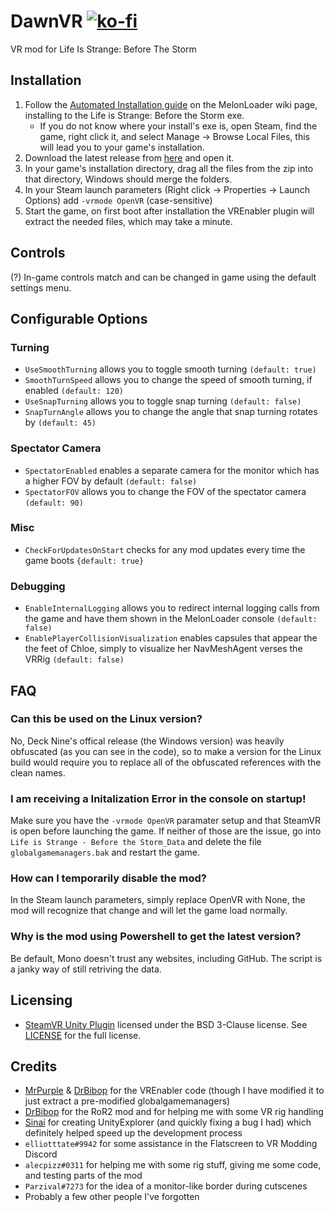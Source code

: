 # DawnVR [![ko-fi](https://ko-fi.com/img/githubbutton_sm.svg)](https://ko-fi.com/S6S244CYE)
VR mod for Life Is Strange: Before The Storm

## Installation
1. Follow the [Automated Installation guide](https://melonwiki.xyz/#/?id=automated-installation) on the MelonLoader wiki page, installing to the Life is Strange: Before the Storm exe.
   - If you do not know where your install's exe is, open Steam, find the game, right click it, and select Manage -> Browse Local Files, this will lead you to your game's installation.
2. Download the latest release from [here](https://github.com/TrevTV/DawnVR/releases/latest) and open it.
3. In your game's installation directory, drag all the files from the zip into that directory, Windows should merge the folders.
4. In your Steam launch parameters (Right click -> Properties -> Launch Options) add `-vrmode OpenVR` (case-sensitive)
5. Start the game, on first boot after installation the VREnabler plugin will extract the needed files, which may take a minute.

## Controls
(?) In-game controls match and can be changed in game using the default settings menu.

## Configurable Options

### Turning
- `UseSmoothTurning` allows you to toggle smooth turning `(default: true)`
- `SmoothTurnSpeed` allows you to change the speed of smooth turning, if enabled `(default: 120)`
- `UseSnapTurning` allows you to toggle snap turning `(default: false)`
- `SnapTurnAngle` allows you to change the angle that snap turning rotates by `(default: 45)`

### Spectator Camera
- `SpectatorEnabled` enables a separate camera for the monitor which has a higher FOV by default `(default: false)`
- `SpectatorFOV` allows you to change the FOV of the spectator camera `(default: 90)`

### Misc
- `CheckForUpdatesOnStart` checks for any mod updates every time the game boots `{default: true}`

### Debugging
- `EnableInternalLogging` allows you to redirect internal logging calls from the game and have them shown in the MelonLoader console `(default: false)`
- `EnablePlayerCollisionVisualization` enables capsules that appear the the feet of Chloe, simply to visualize her NavMeshAgent verses the VRRig `(default: false)`

## FAQ

### Can this be used on the Linux version?
No, Deck Nine's offical release (the Windows version) was heavily obfuscated (as you can see in the code), so to make a version for the Linux build would require you to replace all of the obfuscated references with the clean names.

### I am receiving a Initalization Error in the console on startup!
Make sure you have the `-vrmode OpenVR` paramater setup and that SteamVR is open before launching the game. If neither of those are the issue, go into `Life is Strange - Before the Storm_Data` and delete the file `globalgamemanagers.bak` and restart the game.

### How can I temporarily disable the mod?
In the Steam launch parameters, simply replace OpenVR with None, the mod will recognize that change and will let the game load normally.

### Why is the mod using Powershell to get the latest version?
Be default, Mono doesn't trust any websites, including GitHub. The script is a janky way of still retriving the data.

## Licensing
- [SteamVR Unity Plugin](https://github.com/ValveSoftware/steamvr_unity_plugin) licensed under the BSD 3-Clause license. See [LICENSE](https://github.com/ValveSoftware/steamvr_unity_plugin/blob/master/LICENSE) for the full license.

## Credits
- [MrPurple](https://github.com/MrPurple6411) & [DrBibop](https://github.com/DrBibop) for the VREnabler code (though I have modified it to just extract a pre-modified globalgamemanagers)
- [DrBibop](https://github.com/DrBibop) for the RoR2 mod and for helping me with some VR rig handling
- [Sinai](https://github.com/sinai-dev/) for creating UnityExplorer (and quickly fixing a bug I had) which definitely helped speed up the development process
- `elliotttate#9942` for some assistance in the Flatscreen to VR Modding Discord
- `alecpizz#0311` for helping me with some rig stuff, giving me some code, and testing parts of the mod
- `Parzival#7273` for the idea of a monitor-like border during cutscenes
- Probably a few other people I've forgotten
